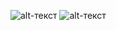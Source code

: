 ![alt-текст](https://github.com/ppc-ntu-khpi/34-first-lab-Klymenko/blob/master/Solution/task2.1.png "fisrt text")
![alt-текст](https://github.com/ppc-ntu-khpi/34-first-lab-Klymenko/blob/master/Solution/task2.2_new.png "second text")
